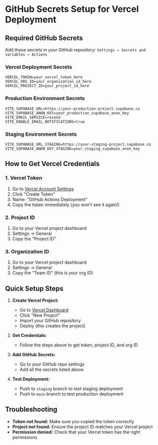 # GitHub Secrets Setup for Vercel Deployment

## Required GitHub Secrets

Add these secrets in your GitHub repository: `Settings → Secrets and variables → Actions`

### Vercel Deployment Secrets
```
VERCEL_TOKEN=your_vercel_token_here
VERCEL_ORG_ID=your_organization_id_here
VERCEL_PROJECT_ID=your_project_id_here
```

### Production Environment Secrets
```
VITE_SUPABASE_URL=https://your-production-project.supabase.co
VITE_SUPABASE_ANON_KEY=your_production_supabase_anon_key
VITE_EMAIL_SERVICE=resend
VITE_ENABLE_EMAIL_NOTIFICATIONS=true
```

### Staging Environment Secrets
```
VITE_SUPABASE_URL_STAGING=https://your-staging-project.supabase.co
VITE_SUPABASE_ANON_KEY_STAGING=your_staging_supabase_anon_key
```

## How to Get Vercel Credentials

### 1. Vercel Token
1. Go to [Vercel Account Settings](https://vercel.com/account/tokens)
2. Click "Create Token"
3. Name: "GitHub Actions Deployment"
4. Copy the token immediately (you won't see it again!)

### 2. Project ID
1. Go to your Vercel project dashboard
2. Settings → General
3. Copy the "Project ID"

### 3. Organization ID
1. Go to your Vercel project dashboard
2. Settings → General
3. Copy the "Team ID" (this is your org ID)

## Quick Setup Steps

1. **Create Vercel Project:**
   - Go to [Vercel Dashboard](https://vercel.com/dashboard)
   - Click "New Project"
   - Import your GitHub repository
   - Deploy (this creates the project)

2. **Get Credentials:**
   - Follow the steps above to get token, project ID, and org ID

3. **Add GitHub Secrets:**
   - Go to your GitHub repo settings
   - Add all the secrets listed above

4. **Test Deployment:**
   - Push to `staging` branch to test staging deployment
   - Push to `main` branch to test production deployment

## Troubleshooting

- **Token not found:** Make sure you copied the token correctly
- **Project not found:** Ensure the project ID matches your Vercel project
- **Permission denied:** Check that your Vercel token has the right permissions 